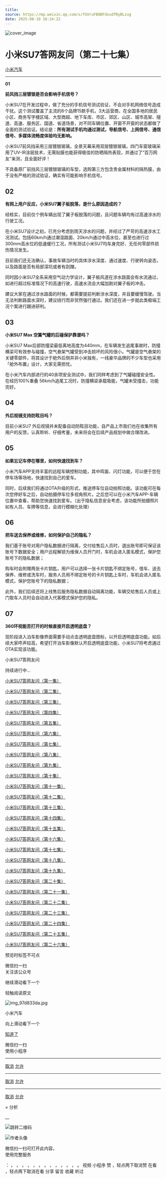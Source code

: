 ```yaml
---
title: 
source: https://mp.weixin.qq.com/s/fGVruFB8BFdxudfRyBLzug
date: 2025-08-10 16:24:22
---
```


![cover_image](images/img_f1707287.jpg)


#  小米SU7答网友问（第二十七集）


[ 小米汽车 ](<javascript:void\(0\);>)

______

**01**  

**前风挡三层镀银是否会影响手机信号？**

小米SU7在开发过程中，做了充分的手机信号测试验证，不会对手机网络信号造成干扰。这个测试覆盖了主流的6个品牌15款手机，3大运营商，在全国多地的居民小区、商务写字楼区域、大型商超、地下车库、市区、郊区、山区、城市高架、隧道、高速、服务区、国道、省道场景，对不同车辆位置、开窗不开窗的状态都做了全面的测试验证。结论是：**所有测试手机均通过测试，导航信号、上网信号、通信信号、多媒体流畅度体验均无影响。**

小米SU7前风挡采用三层镀银玻璃，全景天幕采用双层镀银玻璃，四门车窗玻璃采用了UV-IR涂层技术，无需贴膜也能获得极佳的防晒隔热表现，并通过了“百万网友”亲测，且全面好评！

不具备原厂前挡风三层镀银玻璃的车型，选购第三方包含贵金属材料的隔热膜，由于没有严格的测试验证，确实有可能影响手机信号。

  


## **02**


**有网上用户反应，小米SU7翼子板脱落，是什么原因造成的？**

经核实，目前仅个例车辆出现了翼子板脱落的问题，且问题车辆均有过高速涉水的行驶工况。

在小米SU7设计之初，已充分考虑到雨天涉水的问题，并经过了严苛的高速涉水工况测试。包括60km/h通过潮湿路面、20km/h通过中高水位，甚至也进行过300mm高水位的低速缓行工况，所有测试小米SU7均车身完好、无任何零部件损伤情况发生。

目前我们还无法确认，事故车辆当时的具体涉水深度、通过速度、行驶转向姿态，以及路面是否有局部深坑或者有刮蹭。

同时因小米SU7全系采用空气动力学设计，翼子板风道在涉水路面会有水流通过，如进行超过标准情况下的高速行驶，高速水流会大幅加剧对翼子板的冲击。

建议大家在通过涉水路面的时候，都需要提前判断涉水深度，并且要缓慢驾驶。当无法判断路面水深时，建议绕行而非贸然强行通过。我们还在进一步就此类极端工况个案进行跟进研判。

  


## **03**


**小米SU7 Max 空簧气罐的后碰保护靠谱吗？**

小米SU7 Max后部防撞梁最低离地高度为440mm，在车辆发生追尾事故时，防撞横梁可有效参与碰撞，空气悬架气罐受到冲击损坏的风险很小。气罐是空气悬架的关键零部件，将其设计于舱外后侧并非小米独有，一线豪华品牌的不少车型也采用「舱外布置」设计，大家无需担忧。

在小米汽车内部进行的40余项安全测试中，我们同样考虑到了气罐碰撞安全性。在经历100%重叠 56km/h追尾工况时，防撞横梁承载吸能，气罐未受撞击，功能完好。

  


## **04**


**外后视镜支持防眩目吗？**

目前小米SU7 外后视镜并未配备自动防眩目功能，自产品上市我们也在收集所有用户的反馈，认真聆听、仔细考量，未来将会在后续产品规划中做合理改进。

  


## **05**


**如果忘记车停在哪里，如何快速找到车？**

小米汽车APP支持丰富的远程车辆控制功能，其中鸣笛、闪灯功能，可以便于您在停车场等场地，快速找到自己的爱车。

同时，后续我们将通过OTA升级的形式，推送停车位自动拍照功能。该功能可在每次您停好车之后，自动拍摄停车位多视角照片。之后您可以在小米汽车APP-车辆位置中查看，帮助您快速找到爱车。（出于隐私信息安全考虑，该功能所拍摄照片如有人员、车牌等信息，会进行模糊化处理）


## **06**  


**把车送去保养或维修，如何保护自己的隐私？**

我们基于账号对用户隐私数据进行隔离，交付给售后人员时，退出账号即可保证该账号下数据安全；用户远程解锁为维保人员开门时，车机会进入匿名模式，保护您账号下的隐私数据；

购车时会附赠两张卡片钥匙，用户可以选择一张卡片钥匙不绑定账号，借车、送去保养、维修或洗车时，服务人员用不绑定账号的卡片钥匙上车时，车机会进入匿名模式，保护您账号下的隐私数据；

此外，我们后续还将上线售后服务隐私数据自动隔离功能，车辆交给售后人员或上门取车人员时会自动进入代客模式保护您的隐私。


## **07**


**360环视能否打开的时候直接开启透明底盘？**

现阶段进入泊车影像界面需要手动点击透明底盘图标，以开启透明底盘功能。如后续大家呼声较高，希望打开泊车影像默认开启透明底盘功能，小米SU7将考虑通过OTA实现该功能。

  

小米SU7答网友问  

持续进行中...

[小米SU7答网友问（第一集）](<http://mp.weixin.qq.com/s?__biz=MzkyNzU3MDI3Nw==&mid=2247486958&idx=1&sn=fa1835ddd2eee3bdafefcad5b74d2d94&chksm=c2274de4f550c4f28c7b9e54f1a6a8bcacc3459e88bbe256c362a899a36ca32c80be4f87c45a&scene=21#wechat_redirect>)

[小米SU7答网友问（第二集）](<http://mp.weixin.qq.com/s?__biz=MzkyNzU3MDI3Nw==&mid=2247487024&idx=1&sn=0c7cfca4d7c560dedf8062fa3a7230e3&chksm=c2274e3af550c72cdf2c4b04f2e6f3f66f10eac3634f77346b68be322d895dfb1398978ccbcf&scene=21#wechat_redirect>)

[小米SU7答网友问（第三集）](<http://mp.weixin.qq.com/s?__biz=MzkyNzU3MDI3Nw==&mid=2247487063&idx=2&sn=a0651af985a684e2379d3805947abc23&chksm=c2274e5df550c74b86d3871da393feb8fcadab0dfcdc8e77c806309341c89f1b37396b0e6318&scene=21#wechat_redirect>)

[小米SU7答网友问（第四集）](<http://mp.weixin.qq.com/s?__biz=MzkyNzU3MDI3Nw==&mid=2247487079&idx=1&sn=9cf62cd9e760babefdd444d29ee00b68&chksm=c2274e6df550c77b506f07fb315efff406bc12a55eba23c69b349cba973f61811d88fd0ade33&scene=21#wechat_redirect>)

[小米SU7答网友问（第五集）](<http://mp.weixin.qq.com/s?__biz=MzkyNzU3MDI3Nw==&mid=2247487101&idx=1&sn=9e00cc3239d1e6d9cb373f2efad42e3c&chksm=c2274e77f550c76157349d363d8e0c17ceadab29fae7538c156149e37c9c89e7cc22644201b2&scene=21#wechat_redirect>)

[小米SU7答网友问（第六集）](<http://mp.weixin.qq.com/s?__biz=MzkyNzU3MDI3Nw==&mid=2247487835&idx=2&sn=30cf8170af01397c46dc34cf495f7c02&chksm=c2275151f550d847fcc5d8d333c20a5d27d60276888d7192f51064f53e6fa738e21bf375ef29&scene=21#wechat_redirect>)

[小米SU7答网友问（第七集）](<http://mp.weixin.qq.com/s?__biz=MzkyNzU3MDI3Nw==&mid=2247487849&idx=1&sn=45b7ceae12489188c167129f3fb8b1a6&chksm=c2275163f550d87500cbacfac5ee05ea1b5083b97beb0d16e375b98480c98c823fbfdcc4d45a&scene=21#wechat_redirect>)

[小米SU7答网友问（第八集）](<http://mp.weixin.qq.com/s?__biz=MzkyNzU3MDI3Nw==&mid=2247487860&idx=1&sn=337ffc5a7972e5758d3208fb1eb7a28d&chksm=c227517ef550d86838d64b08036486d07a6ea303f0f8e2e9bb93b097750beeb6b2649b692ede&scene=21#wechat_redirect>)

[小米SU7答网友问（第九集）](<http://mp.weixin.qq.com/s?__biz=MzkyNzU3MDI3Nw==&mid=2247487868&idx=1&sn=8021638c108d845fab76580a6cc405e9&chksm=c2275176f550d86086dc3bcdbc3b4cf518b1ba41a294c3ad5d39504791907edcc6422b015131&scene=21#wechat_redirect>)

[小米SU7答网友问（第十集）](<http://mp.weixin.qq.com/s?__biz=MzkyNzU3MDI3Nw==&mid=2247487890&idx=1&sn=47696df25bbc82e7c5aea71ccd30030e&chksm=c2275198f550d88e577cf942e5f0b4a7a6a21cc2cec4b0f04562b6acaa878177be8d8f2507b9&scene=21#wechat_redirect>)

[小米SU7答网友问（第十一集）](<http://mp.weixin.qq.com/s?__biz=MzkyNzU3MDI3Nw==&mid=2247487900&idx=1&sn=7765954b27cc8772008540f91ca7224d&chksm=c2275196f550d8807e8be4cee38e091559c454cfc8bed3e843d4e425f4b002ee0cb931c883d8&scene=21#wechat_redirect>)

[小米SU7答网友问（第十二集）](<http://mp.weixin.qq.com/s?__biz=MzkyNzU3MDI3Nw==&mid=2247487915&idx=1&sn=abbebbb9cbe0668b66a9c1026b12932f&chksm=c22751a1f550d8b73c8ad64a95a0158ef65c19c0becad656d616125a396dc6b4c6703e97f967&scene=21#wechat_redirect>)

[小米SU7答网友问（第十三集）](<http://mp.weixin.qq.com/s?__biz=MzkyNzU3MDI3Nw==&mid=2247487947&idx=1&sn=f544e6be6fd1221b57e5123f58c1f72c&chksm=c22751c1f550d8d76cf64deaaaf06423ad37525bfbda26eb8e1d0a5952a5b1ae30188c90c2c4&scene=21#wechat_redirect>)

[小米SU7答网友问（第十四集）](<http://mp.weixin.qq.com/s?__biz=MzkyNzU3MDI3Nw==&mid=2247487955&idx=1&sn=ee2a1734fe86b15000822bee9ae0ffd2&chksm=c22751d9f550d8cfdb48ae0c890173e37f66356ad6316e9ada00ee7c231d0772ee6e4c817c65&scene=21#wechat_redirect>)

[小米SU7答网友问（第十五集）](<http://mp.weixin.qq.com/s?__biz=MzkyNzU3MDI3Nw==&mid=2247487979&idx=1&sn=ab9d29fdf3c1147cd9c500ac5fafedde&chksm=c22751e1f550d8f725f7b294d004e04caa682567387ee5ee39a067fad1859fcaca2e68748e6f&scene=21#wechat_redirect>)

[小米SU7答网友问（第十六集）](<http://mp.weixin.qq.com/s?__biz=MzkyNzU3MDI3Nw==&mid=2247488003&idx=1&sn=9ed994132d197917e93f91b9f332e8d1&chksm=c2275209f550db1fe70c13abc492f5c01be8e5b5b81fba7379fe76c52c5256038eb4d6080ce6&scene=21#wechat_redirect>)

[小米SU7答网友问（第十七集）](<http://mp.weixin.qq.com/s?__biz=MzkyNzU3MDI3Nw==&mid=2247488035&idx=1&sn=fcfdeca83d7ca7c13e84b84a92146ed0&chksm=c2275229f550db3f3019dfe29d896a4c7c49a61351dd801e7b3520c9174e26ce040555c9756a&scene=21#wechat_redirect>)

[小米SU7答网友问（第十八集）](<http://mp.weixin.qq.com/s?__biz=MzkyNzU3MDI3Nw==&mid=2247488044&idx=1&sn=15e0313c7b352da563c38d6b64e5cb27&chksm=c2275226f550db303d96d77050e8fe6c21f6c0fd9453e84d129f29cd0024fcf7dd5d0cab4ec8&scene=21#wechat_redirect>)

[小米SU7答网友问（第十九集）](<http://mp.weixin.qq.com/s?__biz=MzkyNzU3MDI3Nw==&mid=2247488049&idx=1&sn=20d5d20c485040ccd9bbe1100ad0dd18&chksm=c227523bf550db2d8d6d7bb477f3f83742d63b451060848150a41d9bf819ff812b73c67add01&scene=21#wechat_redirect>)

[小米SU7答网友问（第二十集）](<http://mp.weixin.qq.com/s?__biz=MzkyNzU3MDI3Nw==&mid=2247488056&idx=1&sn=efcffc7ee04fad7bcb74c548c6941929&chksm=c2275232f550db24c3c6d404748637a9d2a1e60c653ddbf9ddafdc767e79454a3602f3d0ef1c&scene=21#wechat_redirect>)

[小米SU7答网友问（第二十一集）](<http://mp.weixin.qq.com/s?__biz=MzkyNzU3MDI3Nw==&mid=2247488116&idx=1&sn=023b64046c6b458d5d18d3127927f1d7&chksm=c227527ef550db683a84f930ced2a5490c3db91875d0f42b3f9389ccd9c7f28f2df9bc801981&scene=21#wechat_redirect>)

[小米SU7答网友问（第二十二集）](<http://mp.weixin.qq.com/s?__biz=MzkyNzU3MDI3Nw==&mid=2247488132&idx=1&sn=9886d3575c66671b6730a33b6306dab3&chksm=c227528ef550db987a53c13da3d506b2811d5055612cd653ef3991e43c17f4ec4537272e2921&scene=21#wechat_redirect>)

[小米SU7答网友问（第二十三集）](<http://mp.weixin.qq.com/s?__biz=MzkyNzU3MDI3Nw==&mid=2247488147&idx=1&sn=152e9e104197e2a3cf83a0752b29ab2c&chksm=c2275299f550db8f55fc3419acf0eaaa7942e67e59fd74824fe80163cc474cfe2c2c4f86b57e&scene=21#wechat_redirect>)

[小米SU7答网友问（第二十四集）](<http://mp.weixin.qq.com/s?__biz=MzkyNzU3MDI3Nw==&mid=2247488153&idx=1&sn=5813bae70bf685e3be696e424e91c2b8&chksm=c2275293f550db85b0f9e2c070e7e44c503db4898fc24aa5408212264c0047d4f027510be852&scene=21#wechat_redirect>)

[小米SU7答网友问（第二十五集）](<http://mp.weixin.qq.com/s?__biz=MzkyNzU3MDI3Nw==&mid=2247488181&idx=2&sn=8c839457b13992e0fa44edf3c74c9b89&chksm=c22752bff550dba973f0a90364cfd25c389abce8b4d1f193fd418ab7ec724579d6b6b7c70848&scene=21#wechat_redirect>)

[小米SU7答网友问（第二十六集）](<http://mp.weixin.qq.com/s?__biz=MzkyNzU3MDI3Nw==&mid=2247488457&idx=2&sn=dc543fd12a83946ac754f5587901551b&chksm=c22753c3f550dad5ffda70b1d547b1c1ebfb49acd80723e8532dbf868b6ce80322f3a21f54c2&scene=21#wechat_redirect>)

  

[](<>)[](<>)

预览时标签不可点

微信扫一扫  
关注该公众号

继续滑动看下一个

轻触阅读原文

![img_97d833da.jpg](images/img_97d833da.jpg)

小米汽车 

向上滑动看下一个

[知道了](<javascript:;>)

微信扫一扫  
使用小程序

****

[取消](<javascript:void\(0\);>) [允许](<javascript:void\(0\);>)

****

[取消](<javascript:void\(0\);>) [允许](<javascript:void\(0\);>)

****

[取消](<javascript:void\(0\);>) [允许](<javascript:void\(0\);>)

× 分析

__

![跳转二维码]()

![作者头像](images/img_97d833da.jpg)

微信扫一扫可打开此内容，  
使用完整服务

： ， ， ， ， ， ， ， ， ， ， ， ， 。 视频 小程序 赞 ，轻点两下取消赞 在看 ，轻点两下取消在看 分享 留言 收藏 听过